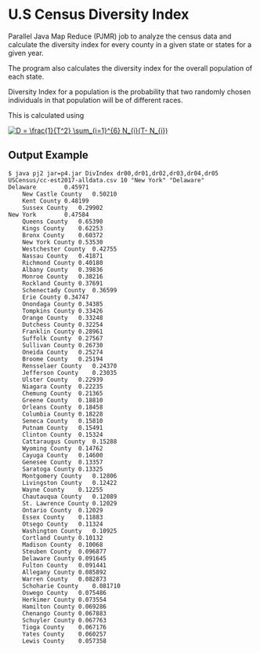 # U.S Census Diversity Index

Parallel Java Map Reduce (PJMR) job to analyze the census data and calculate the diversity index for every county in a given state or states for a given year. 

The program also calculates the diversity index for the overall population of each state.

Diversity Index for a population is the probability that two randomly chosen individuals in that population will be of different races.

This is calculated using 

<a href="https://www.codecogs.com/eqnedit.php?latex=D&space;=&space;\frac{1}{T^2}&space;\sum_{i=1}^{6}&space;N_{i}(T-&space;N_{i})" target="_blank"><img src="https://latex.codecogs.com/gif.latex?D&space;=&space;\frac{1}{T^2}&space;\sum_{i=1}^{6}&space;N_{i}(T-&space;N_{i})" title="D = \frac{1}{T^2} \sum_{i=1}^{6} N_{i}(T- N_{i})" /></a>


## Output Example

```
$ java pj2 jar=p4.jar DivIndex dr00,dr01,dr02,dr03,dr04,dr05 USCensus/cc-est2017-alldata.csv 10 "New York" "Delaware"
Delaware		0.45971
	New Castle County	0.50210
	Kent County	0.48199
	Sussex County	0.29902
New York		0.47584
	Queens County	0.65390
	Kings County	0.62253
	Bronx County	0.60372
	New York County	0.53530
	Westchester County	0.42755
	Nassau County	0.41871
	Richmond County	0.40180
	Albany County	0.39836
	Monroe County	0.38216
	Rockland County	0.37691
	Schenectady County	0.36599
	Erie County	0.34747
	Onondaga County	0.34385
	Tompkins County	0.33426
	Orange County	0.33248
	Dutchess County	0.32254
	Franklin County	0.28961
	Suffolk County	0.27567
	Sullivan County	0.26730
	Oneida County	0.25274
	Broome County	0.25194
	Rensselaer County	0.24370
	Jefferson County	0.23035
	Ulster County	0.22939
	Niagara County	0.22235
	Chemung County	0.21365
	Greene County	0.18810
	Orleans County	0.18458
	Columbia County	0.18228
	Seneca County	0.15810
	Putnam County	0.15491
	Clinton County	0.15324
	Cattaraugus County	0.15288
	Wyoming County	0.14762
	Cayuga County	0.14600
	Genesee County	0.13357
	Saratoga County	0.13325
	Montgomery County	0.12806
	Livingston County	0.12422
	Wayne County	0.12255
	Chautauqua County	0.12089
	St. Lawrence County	0.12029
	Ontario County	0.12029
	Essex County	0.11883
	Otsego County	0.11324
	Washington County	0.10925
	Cortland County	0.10132
	Madison County	0.10068
	Steuben County	0.096877
	Delaware County	0.091645
	Fulton County	0.091441
	Allegany County	0.085892
	Warren County	0.082873
	Schoharie County	0.081710
	Oswego County	0.075486
	Herkimer County	0.073554
	Hamilton County	0.069286
	Chenango County	0.067883
	Schuyler County	0.067763
	Tioga County	0.067176
	Yates County	0.060257
	Lewis County	0.057358
 
  ```
